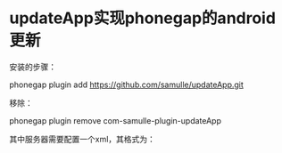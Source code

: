 # updateApp实现phonegap的android更新
安装的步骤：

phonegap plugin add https://github.com/samulle/updateApp.git

移除：

phonegap plugin remove com-samulle-plugin-updateApp

其中服务器需要配置一个xml，其格式为：
